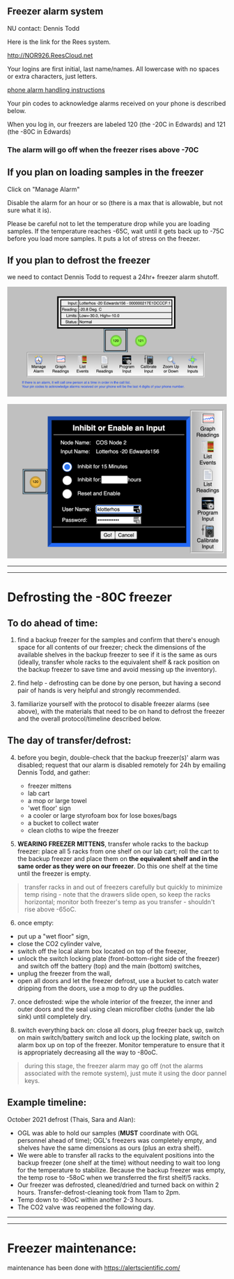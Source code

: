 ## Freezer alarm system

NU contact: Dennis Todd

Here is the link for the Rees system.

http://NOR926.ReesCloud.net

Your logins are first initial, last name/names. All lowercase with no spaces or extra characters, just letters. 

[phone alarm handling instructions](img/PhoneAlarmHandlingInstructionsCentronNUcontactDennisTodd.pdf)

Your pin codes to acknowledge alarms received on your phone is described below.

When you log in, our freezers are labeled 120 (the -20C in Edwards) and 121 (the -80C in Edwards)

### The alarm will go off when the freezer rises above -70C

## If you plan on loading samples in the freezer

Click on "Manage Alarm"

Disable the alarm for an hour or so (there is a max that is allowable, but not sure what it is). 

Please be careful not to let the temperature drop while you are loading samples. If the temperature reaches -65C, wait until it gets back up to -75C before you load more samples. It puts a lot of stress on the freezer.

## If you plan to defrost the freezer

we need to contact Dennis Todd to request a 24hr+ freezer alarm shutoff.

![](img/freezerimage.png)

![](img/freezerinhibit.png)

----------------------------------------
----------------------------------------

# Defrosting the -80C freezer

## To do ahead of time:

1) find a backup freezer for the samples and confirm that there's enough space for all contents of our freezer; check the dimensions of the available shelves in the backup freezer to see if it is the same as ours (ideally, transfer whole racks to the equivalent shelf & rack position on the backup freezer to save time and avoid messing up the inventory).

2) find help - defrosting can be done by one person, but having a second pair of hands is very helpful and strongly recommended.

3) familiarize yourself with the protocol to disable freezer alarms (see above), with the materials that need to be on hand to defrost the freezer and the overall protocol/timeline described below.

## The day of transfer/defrost:

4) before you begin, double-check that the backup freezer(s)' alarm was disabled; request that our alarm is disabled remotely for 24h by emailing Dennis Todd, and gather: 
    - freezer mittens
    - lab cart
    - a mop or large towel
    - 'wet floor' sign
    - a cooler or large styrofoam box for lose boxes/bags
    - a bucket to collect water 
    - clean cloths to wipe the freezer 

5) **WEARING FREEZER MITTENS**, transfer whole racks to the backup freezer: place all 5 racks from one shelf on our lab cart; roll the cart to the backup freezer and place them on **the equivalent shelf and in the same order as they were on our freezer**. Do this one shelf at the time until the freezer is empty.
> transfer racks in and out of freezers carefully but quickly to minimize temp rising - note that the drawers slide open, so keep the racks horizontal; monitor both freezer's temp as you transfer - shouldn't rise above -65oC.

6) once empty: 
  - put up a "wet floor" sign, 
  - close the CO2 cylinder valve,
  - switch off the local alarm box located on top of the freezer,
  - unlock the switch locking plate (front-bottom-right side of the freezer) and switch off the battery (top) and the main (bottom) switches,
  - unplug the freezer from the wall,
  - open all doors and let the freezer defrost, use a bucket to catch water dripping from the doors, use a mop to dry up the puddles.

7) once defrosted: wipe the whole interior of the freezer, the inner and outer doors and the seal using clean microfiber cloths (under the lab sink) until completely dry. 

8) switch everything back on: close all doors, plug freezer back up, switch on main switch/battery switch and lock up the locking plate, switch on alarm box up on top of the freezer. Monitor temperature to ensure that it is appropriately decreasing all the way to -80oC.
  > during this stage, the freezer alarm may go off (not the alarms associated with the remote system), just mute it using the door pannel keys. 

## Example timeline:

October 2021 defrost (Thais, Sara and Alan): 
  - OGL was able to hold our samples (**MUST** coordinate with OGL personnel ahead of time); OGL's freezers was completely empty, and shelves have the same dimensions as ours (plus an extra shelf). 
  - We were able to transfer all racks to the equivalent positions into the backup freezer (one shelf at the time) without needing to wait too long for the temperature to stabilize. Because the backup freezer was empty, the temp rose to -58oC when we transferred the first shelf/5 racks. 
  - Our freezer was defrosted, cleaned/dried and turned back on within 2 hours. Transfer-defrost-cleaning took from 11am to 2pm.
  - Temp down to -80oC within another 2-3 hours. 
  - The CO2 valve was reopened the following day.

----------------------------------------
----------------------------------------

# Freezer maintenance: 

maintenance has been done with https://alertscientific.com/






